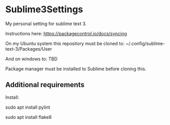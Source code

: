 # Sublime3Settings

My personal setting for sublime text 3.

Instructions here:
https://packagecontrol.io/docs/syncing


On my Ubuntu system this repository must be cloned to:
~/.config/sublime-text-3/Packages/User

And on windows to:
TBD

Package manager must be installed to Sublime before cloning this.

## Additional requirements
Install:


sudo apt install pylint

sudo apt install flake8
